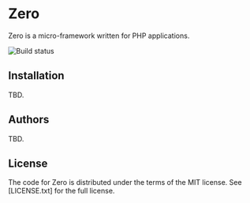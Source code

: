 Zero
====

Zero is a micro-framework written for PHP applications.

![Build status](https://circleci.com/gh/fbenard/Zero/tree/master.svg?style=shield&circle-token=78096b1f781cc4fccd2d99a7d17328b79dbf73ce)


## Installation

TBD.


## Authors

TBD.


## License

The code for Zero is distributed under the terms of the MIT license. See [LICENSE.txt] for the full license.
